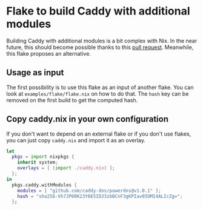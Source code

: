 # Flake to build Caddy with additional modules

Building Caddy with additional modules is a bit complex with Nix. In the near
future, this should become possible thanks to this [pull request][]. Meanwhile,
this flake proposes an alternative.

[pull request]: https://github.com/NixOS/nixpkgs/pull/317881 "caddy: add support for compiling with Caddy modules (plugins)"

## Usage as input

The first possibility is to use this flake as an input of another flake. You can
look at `examples/flake/flake.nix` on how to do that. The `hash` key can be
removed on the first build to get the computed hash.

## Copy caddy.nix in your own configuration

If you don't want to depend on an external flake or if you don't use flakes, you
can just copy `caddy.nix` and import it as an overlay.

```nix
let
  pkgs = import nixpkgs {
    inherit system;
    overlays = [ (import ./caddy.nix) ];
  };
in
  pkgs.caddy.withModules {
    modules = [ "github.com/caddy-dns/powerdns@v1.0.1" ];
    hash = "sha256-Vh7JP6RK23Y0E5IDJ3zbBCnF3gKPIav05OMI4ALIcZg=";
  };
```

